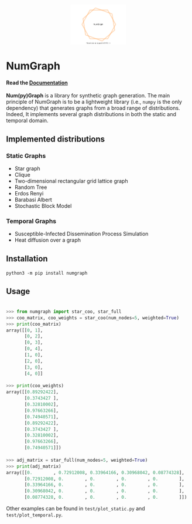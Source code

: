 [pypi-image]: https://github.com/gravins/NumGraph/blob/main/docs/source/_static/img/NumGraph_logo.svg
[pypi-url]: https://pypi.org/project/numgraph/

<p align="center">
  <img width="30%" src="https://github.com/gravins/NumGraph/blob/main/docs/source/_static/img/NumGraph_logo.svg" />
</p>


# NumGraph
#### Read the [Documentation](https://numgraph.readthedocs.io/en/latest/index.html)

**Num(py)Graph** is a library for synthetic graph generation. The main principle of NumGraph is to be a lightweight library (i.e., ``numpy`` is the only dependency) that generates graphs from a broad range of distributions. Indeed, It implements several graph distributions in both the static and temporal domain. 


## Implemented distributions
### Static Graphs
- Star graph
- Clique
- Two-dimensional rectangular grid lattice graph
- Random Tree
- Erdos Renyi
- Barabasi Albert
- Stochastic Block Model

### Temporal Graphs
- Susceptible-Infected Dissemination Process Simulation
- Heat diffusion over a graph

## Installation

``` python3 -m pip install numgraph ```

## Usage
```python

>>> from numgraph import star_coo, star_full
>>> coo_matrix, coo_weights = star_coo(num_nodes=5, weighted=True)
>>> print(coo_matrix)
array([[0, 1],
       [0, 2],
       [0, 3],
       [0, 4],
       [1, 0],
       [2, 0],
       [3, 0],
       [4, 0]]

>>> print(coo_weights)
array([[0.89292422],
       [0.3743427 ],
       [0.32810002],
       [0.97663266],
       [0.74940571],
       [0.89292422],
       [0.3743427 ],
       [0.32810002],
       [0.97663266],
       [0.74940571]])

>>> adj_matrix = star_full(num_nodes=5, weighted=True)
>>> print(adj_matrix)
array([[0.        , 0.72912008, 0.33964166, 0.30968042, 0.08774328],
       [0.72912008, 0.        , 0.        , 0.        , 0.        ],
       [0.33964166, 0.        , 0.        , 0.        , 0.        ],
       [0.30968042, 0.        , 0.        , 0.        , 0.        ],
       [0.08774328, 0.        , 0.        , 0.        , 0.        ]])

```

Other examples can be found in ``` test/plot_static.py ``` and ``` test/plot_temporal.py ```.
